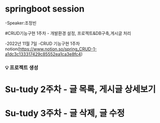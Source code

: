 # springboot session

-Speaker:조정빈

#CRUD기능구현 1주차 - 개발환경 설정, 프로젝트&DB구축,게시글 처리

-2022년 11월 7일
-CRUD 기능구현 1주차 notion(https://www.notion.so/spring_CRUD-1-a1dc3c133317429c85552ea1ca3e8fc4)

### 💡 프로젝트 생성



# Su-tudy 2주차 - 글 목록, 게시글 상세보기

# Su-tudy 3주차 - 글 삭제, 글 수정


